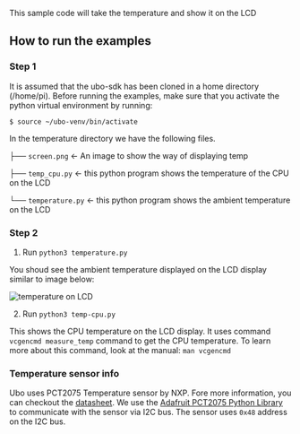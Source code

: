 This sample code will take the temperature and show it on the LCD

## How to run the examples

### Step 1 

It is assumed that the ubo-sdk has been cloned in a home directory (/home/pi). Before running the examples, make sure that you activate the python virtual environment by running:

```$ source ~/ubo-venv/bin/activate```

In the temperature directory we have the following files. 

├── `screen.png` <- An image to show the way of displaying temp

├── `temp_cpu.py` <- this python program shows the temperature of the CPU on the LCD

└── `temperature.py` <- this python program shows the ambient temperature on the LCD 


### Step 2 

1) Run `python3 temperature.py` 

You shoud see the ambient temperature displayed on the LCD display similar to image below: 

![temperature on LCD ](screen.png)

2) Run `python3 temp-cpu.py`

This shows the CPU temperature on the LCD display. It uses command `vcgencmd measure_temp` command to get the CPU temperature. 
To learn more about this command, look at the manual: `man vcgencmd`

### Temperature sensor info

Ubo uses PCT2075 Temperature sensor by NXP. Fore more information, you can checkout the [datasheet](https://www.nxp.com/docs/en/data-sheet/PCT2075.pdf). We use the [Adafruit PCT2075 Python Library](https://docs.circuitpython.org/projects/pct2075/en/latest/) to communicate with the sensor via I2C bus. The sensor uses `0x48` address on the I2C bus. 
